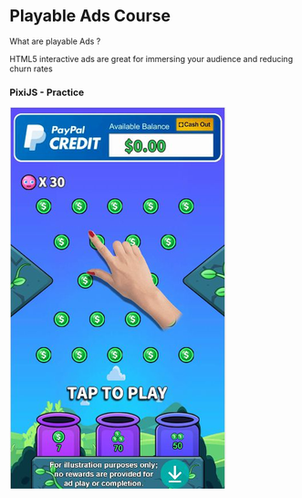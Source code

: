 # Playable Ads Course

What are playable Ads ?

HTML5 interactive ads are great for immersing your audience and reducing churn rates

### PixiJS - Practice <br/>
[![alt](PlinkoMaster/demo.jpg)](https://ohmango.github.io/PlinkoMaster/)
